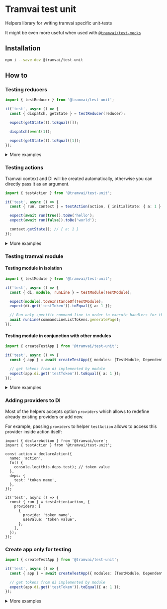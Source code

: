 # Tramvai test unit

Helpers library for writing tramvai specific unit-tests

It might be even more useful when used with [`@tramvai/test-mocks`](./mocks.md)

## Installation

```bash
npm i --save-dev @tramvai/test-unit
```

## How to

### Testing reducers

```ts
import { testReducer } from '@tramvai/test-unit';

it('test', async () => {
  const { dispatch, getState } = testReducer(reducer);

  expect(getState()).toEqual([]);

  dispatch(event(1));

  expect(getState()).toEqual([1]);
});
```

<p>
<details>
<summary>More examples</summary>

@inline src/state/testReducer.spec.ts

</details>
</p>

### Testing actions

Tramvai context and DI will be created automatically, otherwise you can directly pass it as an argument.

```ts
import { testAction } from '@tramvai/test-unit';

it('test', async () => {
  const { run, context } = testAction(action, { initialState: { a: 1 } });

  expect(await run(true)).toBe('hello');
  expect(await run(false)).toBe('world');

  context.getState(); // { a: 1 }
});
```

<p>
<details>
<summary>More examples</summary>

@inline src/state/testAction.spec.ts

</details>
</p>

### Testing tramvai module

#### Testing module in isolation

```ts
import { testModule } from '@tramvai/test-unit';

it('test', async () => {
  const { di, module, runLine } = testModule(TestModule);

  expect(module).toBeInstanceOf(TestModule);
  expect(di.get('testToken')).toEqual({ a: 1 });

  // Run only specific command line in order to execute handlers for this line inside module
  await runLine(commandLineListTokens.generatePage);
});
```

#### Testing module in conjunction with other modules

```ts
import { createTestApp } from '@tramvai/test-unit';

it('test', async () => {
  const { app } = await createTestApp({ modules: [TestModule, DependentModule] });

  // get tokens from di implemented by module
  expect(app.di.get('testToken')).toEqual({ a: 1 });
});
```

<p>
<details>
<summary>More examples</summary>

@inline src/module/testModule.spec.ts

</details>
</p>

### Adding providers to DI

Most of the helpers accepts option `providers` which allows to redefine already existing providers or add new.

For example, passing `providers` to helper `testAction` allows to access this provider inside action itself:

```tsx
import { declareAction } from '@tramvai/core';
import { testAction } from '@tramvai/test-unit';

const action = declareAction({
  name: 'action',
  fn() {
    console.log(this.deps.test); // token value
  },
  deps: {
    test: 'token name',
  },
});

it('test', async () => {
  const { run } = testAction(action, {
    providers: [
      {
        provide: 'token name',
        useValue: 'token value',
      },
    ],
  });
});
```

### Create app only for testing

```ts
import { createTestApp } from '@tramvai/test-unit';

it('test', async () => {
  const { app } = await createTestApp({ modules: [TestModule, DependentModule] });

  // get tokens from di implemented by module
  expect(app.di.get('testToken')).toEqual({ a: 1 });
});
```

<p>
<details>
<summary>More examples</summary>

@inline src/app/createTestApp.spec.ts

</details>
</p>
